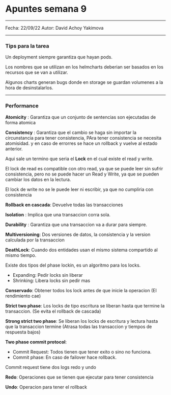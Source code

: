 
# Apuntes semana 9 

---

Fecha: 22/09/22
Autor: David Achoy Yakimova

---
### Tips para la tarea 

Un deployment siempre garantiza que hayan pods. 

Los nombres que se utilizan en los helmcharts deberian ser basados en los recursos que se van a utilizar.

Algunos charts generan bugs donde en storage se guardan volumenes a la hora de desinstalarlos.

--- 

### Performance

**Atomicity** : Garantiza que un conjunto de sentencias son ejecutadas de forma atomica

**Consistency** : Garantiza que el cambio se haga sin importar la circunstancia para tener consistencia, PAra tener consistencia se necesita atomisidad. y en caso de errorres se hace un rollback y vuelve al estado anterior.

Aqui sale un termino que seria el **Lock** en el cual existe el read y write.

El lock de read es compatible con otro read, ya que se puede leer sin sufrir consistencia, pero no se puede hacer un Read y Write, ya que se pueden cambiar los datos en la lectura.

El lock de write no se le puede leer ni escribir, ya que no cumpliria con consistencia

**Rollback en cascada**: Devuelve todas las transacciones

**Isolation** : Implica que una transaccion corra sola.

**Durability** : Garantiza que una transaccion va a durar para siempre.

**Multiversioning**: Dos versiones de datos, la consistencia y la version calculada por la transaccion

**DeathLock**: Cuando dos entidades usan el mismo sistema compartido al mismo tiempo.

Existe dos tipos del phase lockin, es un algoritmo para los locks.
- Expanding: Pedir locks sin liberar
- Shrinking: Libera locks sin pedir mas

**Conservado**: Obtener todos los lock antes de que inicie la operacion (El rendimiento cae)

**Strict two phase**: Los locks de tipo escritura se liberan hasta que termine la transaccion. (Se evita el rollback de cascada)

**Strong strict two phase**: Se liberan los locks de escritura y lectura hasta que la transaccion termine (Atrasa todas las transaccion y tiempos de respuesta bajos)

**Two phase commit protocol**: 
- Commit Request: Todos tienen que tener exito o sino no funciona.
- Commit phase: En caso de failover hace rollback.


Commit request tiene dos logs redo y undo

**Redo**: Operaciones que se tienen que ejecutar para tener consistencia

**Undo**: Operacion para tener el rollback